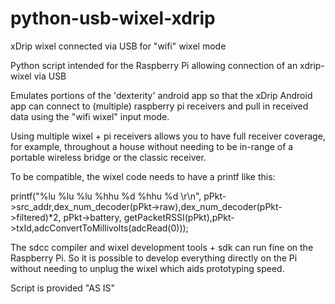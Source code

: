 # python-usb-wixel-xdrip
xDrip wixel connected via USB for "wifi" wixel mode

Python script intended for the Raspberry Pi allowing connection of an xdrip-wixel via USB

Emulates portions of the 'dexterity' android app so that the xDrip Android app can connect
to (multiple) raspberry pi receivers and pull in received data using the "wifi wixel" input
mode.

Using multiple wixel + pi receivers allows you to have full receiver coverage, for example, 
throughout a house without needing to be in-range of a portable wireless bridge or the 
classic receiver.

To be compatible, the wixel code needs to have a printf like this:

printf("%lu %lu %lu %hhu %d %hhu %d \r\n", pPkt->src_addr,dex_num_decoder(pPkt->raw),dex_num_decoder(pPkt->filtered)*2, pPkt->battery, getPacketRSSI(pPkt),pPkt->txId,adcConvertToMillivolts(adcRead(0)));

The sdcc compiler and wixel development tools + sdk can run fine on the Raspberry Pi. So it
is possible to develop everything directly on the Pi without needing to unplug the wixel 
which aids prototyping speed.

Script is provided "AS IS"
